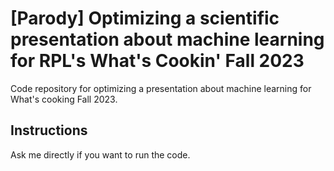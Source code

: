# [Parody] Optimizing a scientific presentation about machine learning for RPL's What's Cookin' Fall 2023
Code repository for optimizing a presentation about machine learning for What's cooking Fall 2023.

## Instructions
Ask me directly if you want to run the code.
